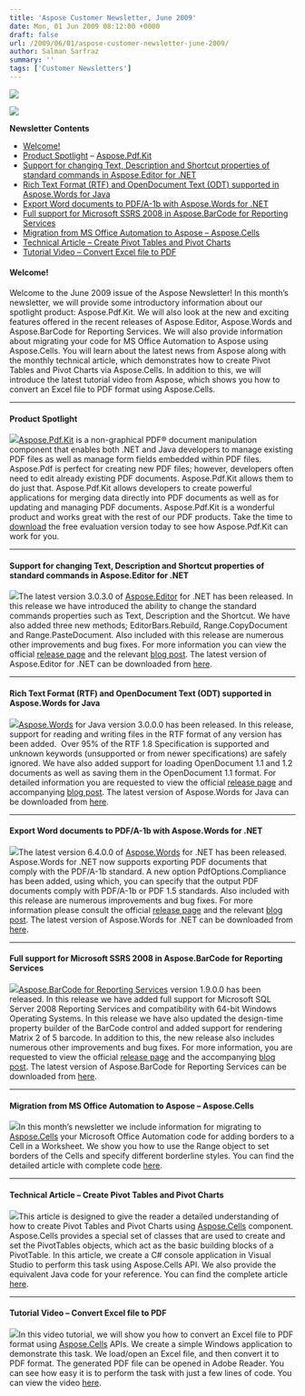 ```yaml
---
title: 'Aspose Customer Newsletter, June 2009'
date: Mon, 01 Jun 2009 08:12:00 +0000
draft: false
url: /2009/06/01/aspose-customer-newsletter-june-2009/
author: Salman Sarfraz
summary: ''
tags: ['Customer Newsletters']
---
```


<!-- #newsletter-body { font-family:Arial, Helvetica, sans-serif; font-size: 14px; background-color:#FFFFFF; } #newsletter-body h4 { font-size:16px; } #newsletter-body a, #newsletter-body a:link, #newsletter-body a:visited, #newsletter-body a:active, #newsletter-body a:focus { text-decoration:none; color: #009fcd; } #newsletter-body a:hover { text-decoration:underline; } #newsletter-body ol li{ line-height: 1.3em } #newsletter-body hr { height: 1px; clear: both; } -->

![](https://www.aspose.cloud/templates/aspose/App_Themes/V3/images/total/272x272/aspose_total-for-net.png)

![](https://www.aspose.cloud/templates/aspose/App_Themes/V3/images/total/272x272/aspose_total-for-net.png)

**Newsletter Contents**

*   [Welcome!][1]
*   [Product Spotlight][2] – [Aspose.Pdf.Kit][3]
*   [Support for changing Text, Description and Shortcut properties of standard commands in Aspose.Editor for .NET][4]
*   [Rich Text Format (RTF) and OpenDocument Text (ODT) supported in Aspose.Words for Java][5]
*   [Export Word documents to PDF/A-1b with Aspose.Words for .NET][6]
*   [Full support for Microsoft SSRS 2008 in Aspose.BarCode for Reporting Services][7]
*   [Migration from MS Office Automation to Aspose – Aspose.Cells][8]
*   [Technical Article – Create Pivot Tables and Pivot Charts][9]
*   [Tutorial Video – Convert Excel file to PDF][10]

#### Welcome!

Welcome to the June 2009 issue of the Aspose Newsletter! In this month’s newsletter, we will provide some introductory information about our spotlight product: Aspose.Pdf.Kit. We will also look at the new and exciting features offered in the recent releases of Aspose.Editor, Aspose.Words and Aspose.BarCode for Reporting Services. We will also provide information about migrating your code for MS Office Automation to Aspose using Aspose.Cells. You will learn about the latest news from Aspose along with the monthly technical article, which demonstrates how to create Pivot Tables and Pivot Charts via Aspose.Cells. In addition to this, we will introduce the latest tutorial video from Aspose, which shows you how to convert an Excel file to PDF format using Aspose.Cells.

* * *

#### Product Spotlight

[![][11]](http://www.aspose.com/community/files/51/file-format-components/aspose.pdf.kit-for-.net-and-java/default.aspx)[Aspose.Pdf.Kit][12] is a non-graphical PDF® document manipulation component that enables both .NET and Java developers to manage existing PDF files as well as manage form fields embedded within PDF files. Aspose.Pdf is perfect for creating new PDF files; however, developers often need to edit already existing PDF documents. Aspose.Pdf.Kit allows them to do just that. Aspose.Pdf.Kit allows developers to create powerful applications for merging data directly into PDF documents as well as for updating and managing PDF documents. Aspose.Pdf.Kit is a wonderful product and works great with the rest of our PDF products. Take the time to [download][13] the free evaluation version today to see how Aspose.Pdf.Kit can work for you.

* * *

#### **Support for changing Text, Description and Shortcut properties of standard commands in Aspose.Editor for .NET**

[![][14]](http://www.aspose.com/categories/visual-components/aspose.editor-for-.net/default.aspx)The latest version 3.0.3.0 of [Aspose.Editor][15] for .NET has been released. In this release we have introduced the ability to change the standard commands properties such as Text, Description and the Shortcut. We have also added three new methods; EditorBars.Rebuild, Range.CopyDocument and Range.PasteDocument. Also included with this release are numerous other improvements and bug fixes. For more information you can view the official [release page][16] and the relevant [blog post][17]. The latest version of Aspose.Editor for .NET can be downloaded from [here][18].

* * *

#### **Rich Text Format (RTF) and OpenDocument Text (ODT) supported in Aspose.Words for Java**

[![][19]](http://www.aspose.com/categories/file-format-components/aspose.words-for-.net-and-java/default.aspx)[Aspose.Words][20] for Java version 3.0.0.0 has been released. In this release, support for reading and writing files in the RTF format of any version has been added.  Over 95% of the RTF 1.8 Specification is supported and unknown keywords (unsupported or from newer specifications) are safely ignored. We have also added support for loading OpenDocument 1.1 and 1.2 documents as well as saving them in the OpenDocument 1.1 format. For detailed information you are requested to view the official [release page][21] and accompanying [blog post][22]. The latest version of Aspose.Words for Java can be downloaded from [here][23].

* * *

#### **Export Word documents to PDF/A-1b with Aspose.Words for .NET**

[![][24]](http://www.aspose.com/categories/file-format-components/aspose.words-for-.net-and-java/default.aspx)The latest version 6.4.0.0 of [Aspose.Words][25] for .NET has been released. Aspose.Words for .NET now supports exporting PDF documents that comply with the PDF/A-1b standard. A new option PdfOptions.Compliance has been added, using which, you can specify that the output PDF documents comply with PDF/A-1b or PDF 1.5 standards. Also included with this release are numerous improvements and bug fixes. For more information please consult the official [release page][26] and the relevant [blog post][27]. The latest version of Aspose.Words for .NET can be downloaded from [here][28]. 

* * *

#### **Full support for Microsoft SSRS 2008 in Aspose.BarCode for Reporting Services**

[![][29]](http://www.aspose.com/categories/ssrs-rendering-extensions/aspose.barcode-for-reporting-services/default.aspx)[Aspose.BarCode for Reporting Services][30] version 1.9.0.0 has been released. In this release we have added full support for Microsoft SQL Server 2008 Reporting Services and compatibility with 64-bit Windows Operating Systems. In this release we have also updated the design-time property builder of the BarCode control and added support for rendering Matrix 2 of 5 barcode. In addition to this, the new release also includes numerous other improvements and bug fixes. For more information, you are requested to view the official [release page][31] and the accompanying [blog post][32]. The latest version of Aspose.BarCode for Reporting Services can be downloaded from [here][33]. 

* * *

#### Migration from MS Office Automation to Aspose – **Aspose.Cells**

[![][34]](https://docs.aspose.com/display/cellsproductfamily/Home)In this month’s newsletter we include information for migrating to [Aspose.Cells][35] your Microsoft Office Automation code for adding borders to a Cell in a Worksheet. We show you how to use the Range object to set borders of the Cells and specify different borderline styles. You can find the detailed article with complete code [here][36].

* * *

#### Technical Article – **Create Pivot Tables and Pivot Charts**

[![][37]](https://docs.aspose.com/display/cellsproductfamily/Home)This article is designed to give the reader a detailed understanding of how to create Pivot Tables and Pivot Charts using [Aspose.Cells][38] component. Aspose.Cells provides a special set of classes that are used to create and set the PivotTables objects, which act as the basic building blocks of a PivotTable. In this article, we create a C# console application in Visual Studio to perform this task using Aspose.Cells API. We also provide the equivalent Java code for your reference. You can find the complete article [here][39]. 

* * *

#### Tutorial Video – **Convert Excel file to PDF**

[![][40]](https://docs.aspose.com/display/cellsproductfamily/Home)In this video tutorial, we will show you how to convert an Excel file to PDF format using [Aspose.Cells][41] APIs. We create a simple Windows application to demonstrate this task. We load/open an Excel file, and then convert it to PDF format. The generated PDF file can be opened in Adobe Reader. You can see how easy it is to perform the task with just a few lines of code. You can view the video [here][42].




[1]: https://blog.aspose.com/category/words/
[2]: https://blog.aspose.com/category/words/
[3]: http://www.aspose.com/categories/file-format-components/aspose.pdf.kit-for-.net-and-java/default.aspx
[4]: https://blog.aspose.com/category/words/
[5]: #060904
[6]: #060905
[7]: #060906
[8]: #060907
[9]: #060908
[10]: #060909
[11]: https://www.aspose.cloud/templates/aspose/App_Themes/V3/images/pdf/272x272/aspose_pdf-for-net.png
[12]: http://www.aspose.com/categories/file-format-components/aspose.pdf.kit-for-.net-and-java/default.aspx
[13]: http://www.aspose.com/community/files/51/file-format-components/aspose.pdf.kit-for-.net-and-java/default.aspx
[14]: https://www.aspose.com/templates/aspose/App_Themes/V3/images/words/272x272/aspose_words-for-net.png
[15]: http://www.aspose.com/categories/visual-components/aspose.editor-for-.net/default.aspx
[16]: http://www.aspose.com/community/files/53/visual-components/aspose.editor-for-.net/entry177462.aspx
[17]: https://blog.aspose.com/
[18]: http://www.aspose.com/community/files/53/visual-components/aspose.editor-for-.net/default.aspx
[19]: https://www.aspose.com/templates/aspose/App_Themes/V3/images/words/272x272/aspose_words-for-net.png
[20]: http://www.aspose.com/categories/file-format-components/aspose.words-for-.net-and-java/default.aspx
[21]: http://www.aspose.com/community/files/51/file-format-components/aspose.words-for-.net-and-java/entry179026.aspx
[22]: https://blog.aspose.com/
[23]: http://www.aspose.com/community/files/51/file-format-components/aspose.words-for-.net-and-java/default.aspx
[24]: https://www.aspose.com/templates/aspose/App_Themes/V3/images/words/272x272/aspose_words-for-net.png
[25]: http://www.aspose.com/categories/file-format-components/aspose.words-for-.net-and-java/default.aspx
[26]: http://www.aspose.com/community/files/51/file-format-components/aspose.words-for-.net-and-java/entry180062.aspx
[27]: https://blog.aspose.com/
[28]: http://www.aspose.com/community/files/51/file-format-components/aspose.words-for-.net-and-java/default.aspx
[29]: https://www.aspose.cloud/templates/aspose/App_Themes/V3/images/barcode/272x272/aspose_barcode-for-net.png
[30]: http://www.aspose.com/categories/ssrs-rendering-extensions/aspose.barcode-for-reporting-services/default.aspx
[31]: http://www.aspose.com/community/files/52/ssrs-rendering-extensions/aspose.barcode-for-reporting-services/entry180542.aspx
[32]: https://blog.aspose.com/
[33]: http://www.aspose.com/community/files/52/ssrs-rendering-extensions/aspose.barcode-for-reporting-services/default.aspx
[34]: https://www.aspose.cloud/templates/aspose/App_Themes/V3/images/total/272x272/aspose_total-for-net.png
[35]: http://www.aspose.com/categories/file-format-components/aspose.cells-for-.net-and-java/default.aspx
[36]: https://docs.aspose.com/display/cellsproductfamily/Home
[37]: https://www.aspose.cloud/templates/aspose/App_Themes/V3/images/total/272x272/aspose_total-for-net.png
[38]: http://www.aspose.com/categories/file-format-components/aspose.cells-for-.net-and-java/default.aspx
[39]: https://docs.aspose.com/display/cellsproductfamily/Home
[40]: https://www.aspose.cloud/templates/aspose/App_Themes/V3/images/total/272x272/aspose_total-for-net.png
[41]: http://www.aspose.com/categories/file-format-components/aspose.cells-for-.net-and-java/default.aspx
[42]: https://docs.aspose.com/display/cellsproductfamily/Home



